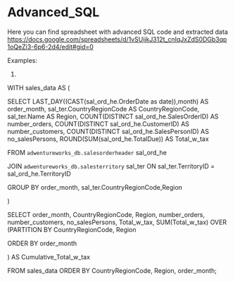 # Advanced_SQL
Here you can find spreadsheet with advanced SQL code and extracted data
https://docs.google.com/spreadsheets/d/1vSUijkJ312t_cnIqJxZdS0DGb3qp1oQeZi3-6p6-2d4/edit#gid=0

Examples:

1. 
WITH sales_data AS (

SELECT LAST_DAY((CAST(sal_ord_he.OrderDate as date)),month) AS order_month, sal_ter.CountryRegionCode AS CountryRegionCode, sal_ter.Name AS Region, COUNT(DISTINCT sal_ord_he.SalesOrderID) AS number_orders, COUNT(DISTINCT sal_ord_he.CustomerID) AS number_customers, COUNT(DISTINCT sal_ord_he.SalesPersonID) AS no_salesPersons, 
ROUND(SUM(sal_ord_he.TotalDue)) AS Total_w_tax

FROM `adwentureworks_db.salesorderheader` sal_ord_he

JOIN `adwentureworks_db.salesterritory` sal_ter ON sal_ter.TerritoryID = sal_ord_he.TerritoryID

GROUP BY order_month, sal_ter.CountryRegionCode,Region

)

SELECT order_month, CountryRegionCode, Region, number_orders, number_customers, no_salesPersons, Total_w_tax, SUM(Total_w_tax) OVER (PARTITION BY CountryRegionCode, Region 

ORDER BY order_month

) AS Cumulative_Total_w_tax

FROM sales_data
ORDER BY CountryRegionCode, Region, order_month;
